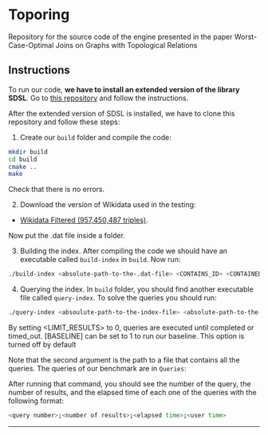 # Toporing

Repository for the source code of the engine presented in the paper Worst-Case-Optimal Joins on Graphs with Topological Relations 

## Instructions

To run our code, **we have to install an extended version of the library SDSL**. Go to [this repository](https://github.com/toporing/sdsl-lite) and follow the instructions.

After the extended version of SDSL is installed, we have to clone this repository and follow these steps:

1. Create our `build` folder and compile the code:
```Bash
mkdir build
cd build
cmake ..
make
```

Check that there is no errors.

2. Download the version of Wikidata used in the testing:

- [Wikidata Filtered (957,450,487 triples)](http://doi.org/10.6084/m9.figshare.25683684).

Now put the .dat file inside a folder.

3. Building the index. After compiling the code we should have an executable called `build-index` in `build`. Now run:

```Bash
./build-index <absolute-path-to-the-.dat-file> <CONTAINS_ID> <CONTAINED_IN_ID> <TOUCHES_ID>
```


4. Querying the index. In `build` folder, you should find another executable file called `query-index`. To solve the queries you should run:

```Bash
./query-index <absoulute-path-to-the-index-file> <absolute-path-to-the-query-file> <LIMIT_RESULTS> [BASELINE]
```

By setting <LIMIT_RESULTS> to 0, queries are executed until completed or timed_out. [BASELINE] can be set to 1 to run our baseline. This option is turned off by default 

Note that the second argument is the path to a file that contains all the queries. The queries of our benchmark are in `Queries`:

After running that command, you should see the number of the query, the number of results, and the elapsed time of each one of the queries with the following format:
```Bash
<query number>;<number of results>;<elapsed time>;<user time>
```
---

